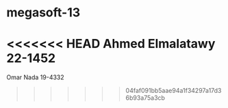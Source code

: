 megasoft-13
===========
<<<<<<< HEAD
Ahmed Elmalatawy 22-1452
=======
Omar Nada 19-4332
>>>>>>> 04faf091bb5aae94a1f34297a17d36b93a75a3cb
